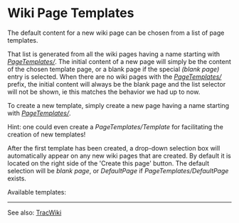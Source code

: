 # Wiki Page Templates


The default content for a new wiki page can be chosen from a list of page templates. 


That list is generated from all the wiki pages having a name starting with *[PageTemplates/](page-templates)*.
The initial content of a new page will simply be the content of the chosen template page, or a blank page if the special *(blank page)* entry is selected. When there are no wiki pages with the *[PageTemplates/](page-templates)* prefix, the initial content will always be the blank page and the list selector will not be shown, ie this matches the behavior we had up to now.


To create a new template, simply create a new page having a name starting with *[PageTemplates/](page-templates)*.


Hint: one could even create a *PageTemplates/Template* for facilitating the creation of new templates!


After the first template has been created, a drop-down selection box will automatically appear on any new wiki pages that are created. By default it is located on the right side of the 'Create this page' button. The default selection will be *blank page*, or *DefaultPage* if *PageTemplates/DefaultPage* exists.


Available templates: 

---



See also: [TracWiki](trac-wiki)


